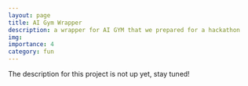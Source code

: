 ```yaml
---
layout: page
title: AI Gym Wrapper
description: a wrapper for AI GYM that we prepared for a hackathon
img:
importance: 4
category: fun
---
```


The description for this project is not up yet, stay tuned!
